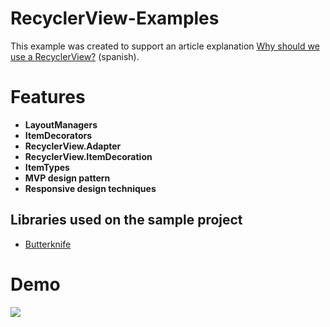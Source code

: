 # RecyclerView-Examples

This example was created to support an article explanation [Why should we use a RecyclerView?][1] (spanish).

# Features 
 
 * **LayoutManagers**
 * **ItemDecorators** 
 * **RecyclerView.Adapter** 
 * **RecyclerView.ItemDecoration** 
 * **ItemTypes**
 * **MVP design pattern**
 * **Responsive design techniques**
 
Libraries used on the sample project
------------------------------------

* [Butterknife][2]

# Demo
![](https://aa1a5cf3c6e3569b77b29843c3f5b6ba8b369090.googledrive.com/host/0B9hNKr5AY4xXTXktOS11VlBaemM/Telecine_2015-10-18-21-56-43.gif)

[2]: http://jakewharton.github.io/butterknife/
[1]: http://erikcaffrey.github.io/2015/10/05/recyclerview/
